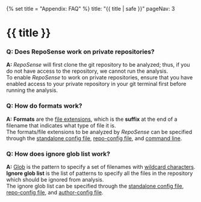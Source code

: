 {% set title = "Appendix: FAQ" %}
<frontmatter>
  title: "{{ title | safe }}"
  pageNav: 3
</frontmatter>

<h1 class="display-4"><md>{{ title }}</md></h1>

<!-- ------------------------------------------------------------------------------------------------------ -->

### Q: Does RepoSense work on private repositories?
**A:** *RepoSense* will first clone the git repository to be analyzed; thus, if you do not have access to the repository, we cannot run the analysis.<br>
To enable *RepoSense* to work on private repositories, ensure that you have enabled access to your private repository in your git terminal first before running the analysis.

<!-- ------------------------------------------------------------------------------------------------------ -->

### Q: How do formats work?
**A:** **Formats** are the [file extensions](https://techterms.com/definition/fileextension), which is the **suffix** at the end of a filename that indicates what type of file it is.<br>
The formats/file extensions to be analyzed by *RepoSense* can be specified through the [standalone config file](./configFiles.md#config-json-standalone-config-file), [repo-config file](./configFiles.md#repo-config-csv), and [command line](./cli.md#formats-f).

<!-- ------------------------------------------------------------------------------------------------------ -->

### Q: How does ignore glob list work?
**A:** [Glob](https://en.wikipedia.org/wiki/Glob_(programming)) is the pattern to specify a set of filenames with [wildcard characters](https://www.computerhope.com/jargon/w/wildcard.htm). **Ignore glob list** is the list of patterns to specify all the files in the repository which should be ignored from analysis.<br>
The ignore glob list can be specified through the [standalone config file](./configFiles.md#config-json-standalone-config-file), [repo-config file](./configFiles.md#repo-config-csv), and [author-config file](./configFiles.md#author-config-csv).
